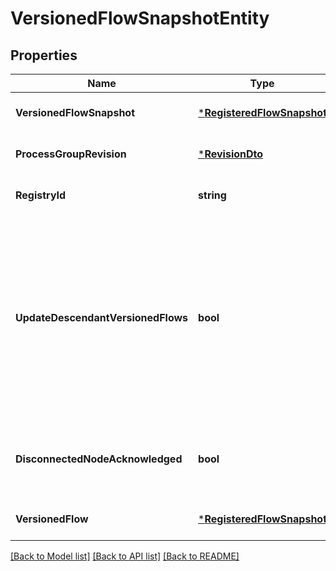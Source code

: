 # VersionedFlowSnapshotEntity

## Properties
Name | Type | Description | Notes
------------ | ------------- | ------------- | -------------
**VersionedFlowSnapshot** | [***RegisteredFlowSnapshot**](RegisteredFlowSnapshot.md) |  | [optional] [default to null]
**ProcessGroupRevision** | [***RevisionDto**](RevisionDTO.md) |  | [optional] [default to null]
**RegistryId** | **string** | The ID of the Registry that this flow belongs to | [optional] [default to null]
**UpdateDescendantVersionedFlows** | **bool** | If the Process Group to be updated has a child or descendant Process Group that is also under Version Control, this specifies whether or not the contents of that child/descendant Process Group should be updated. | [optional] [default to null]
**DisconnectedNodeAcknowledged** | **bool** | Acknowledges that this node is disconnected to allow for mutable requests to proceed. | [optional] [default to null]
**VersionedFlow** | [***RegisteredFlowSnapshot**](RegisteredFlowSnapshot.md) |  | [optional] [default to null]

[[Back to Model list]](../README.md#documentation-for-models) [[Back to API list]](../README.md#documentation-for-api-endpoints) [[Back to README]](../README.md)

